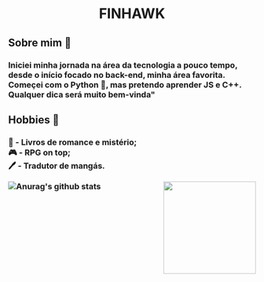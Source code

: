 <h1 align="center">FINHAWK</h1>

<h2>Sobre mim 📑</h2>
<h3> Iniciei minha jornada na área da tecnologia a pouco tempo, desde o início focado no back-end, minha área favorita. Começei com o Python 🐍, mas pretendo aprender JS e C++. Qualquer dica será muito bem-vinda"</h3>

<h2>Hobbies 🎲</h2>
<h3>📘 - Livros de romance e mistério; </br>
🎮 - RPG on top; </br>
🖊️ - Tradutor de mangás.

![Anurag's github stats](https://github-readme-stats.vercel.app/api?username=F1NH4WK&theme=midnight-purple) <img align="right" height = '188px' src="https://github-readme-stats.vercel.app/api/top-langs/?username=F1NH4WK&theme=midnight-purple" />
